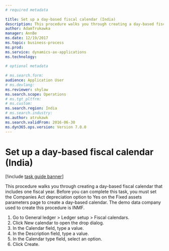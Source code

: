 ```yaml
--- 
# required metadata 
 
title: Set up a day-based fiscal calendar (India)
description: This procedure walks you through creating a day-based fiscal calendar that includes one fiscal year. 
author: AdamTrukawka
manager: AnnBe 
ms.date: 12/19/2017
ms.topic: business-process 
ms.prod:  
ms.service: dynamics-ax-applications 
ms.technology:  
 
# optional metadata 
 
# ms.search.form:   
audience: Application User 
# ms.devlang:  
ms.reviewer: shylaw
ms.search.scope: Operations 
# ms.tgt_pltfrm:  
# ms.custom:  
ms.search.region: India
# ms.search.industry: 
ms.author: atrukawk
ms.search.validFrom: 2016-06-30 
ms.dyn365.ops.version: Version 7.0.0 
---
```

# Set up a day-based fiscal calendar (India)

[!include [task guide banner](../../includes/task-guide-banner.md)]

This procedure walks you through creating a day-based fiscal calendar that includes one fiscal year. Before you can complete this task, you must set the Companies Act depreciation option to Yes on the Fixed assets parameters page to create a day-based calendar. The demo data company used to create this procedure is INMF.

1. Go to General ledger > Ledger setup > Fiscal calendars.
2. Click New calendar to open the drop dialog.
3. In the Calendar field, type a value.
4. In the Description field, type a value.
5. In the Calendar type field, select an option.
6. Click Create.

